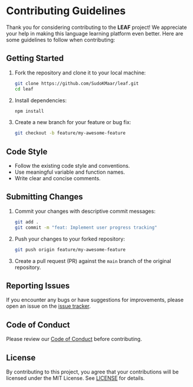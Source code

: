 # Contributing Guidelines

Thank you for considering contributing to the **LEAF** project! We appreciate your help in making this language learning platform even better. Here are some guidelines to follow when contributing:

## Getting Started

1. Fork the repository and clone it to your local machine:

   ```bash
   git clone https://github.com/SudoKMaar/leaf.git
   cd leaf
   ```

2. Install dependencies:

   ```bash
   npm install
   ```

3. Create a new branch for your feature or bug fix:

   ```bash
   git checkout -b feature/my-awesome-feature
   ```

## Code Style

- Follow the existing code style and conventions.
- Use meaningful variable and function names.
- Write clear and concise comments.

## Submitting Changes

1. Commit your changes with descriptive commit messages:

   ```bash
   git add .
   git commit -m "feat: Implement user progress tracking"
   ```

2. Push your changes to your forked repository:

   ```bash
   git push origin feature/my-awesome-feature
   ```

3. Create a pull request (PR) against the `main` branch of the original repository.

## Reporting Issues

If you encounter any bugs or have suggestions for improvements, please open an issue on the [issue tracker](https://github.com/SudoKMaar/leaf/issues).

## Code of Conduct

Please review our [Code of Conduct](CODE_OF_CONDUCT.md) before contributing.

## License

By contributing to this project, you agree that your contributions will be licensed under the MIT License. See [LICENSE](LICENSE) for details.
